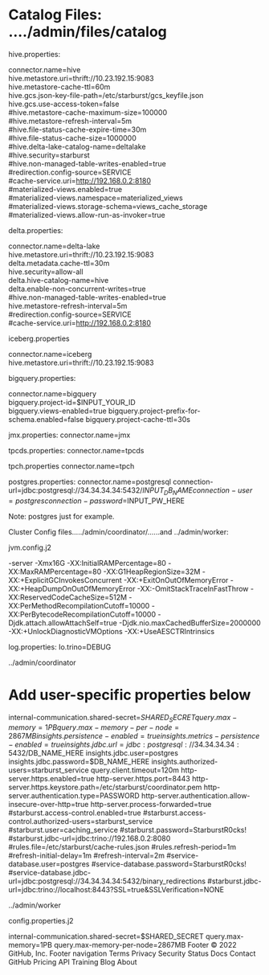 # Catalog Files: …./admin/files/catalog

hive.properties:

connector.name=hive </br>
hive.metastore.uri=thrift://10.23.192.15:9083 </br>
hive.metastore-cache-ttl=60m </br>
hive.gcs.json-key-file-path=/etc/starburst/gcs_keyfile.json </br>
hive.gcs.use-access-token=false </br>
#hive.metastore-cache-maximum-size=100000 </br>
#hive.metastore-refresh-interval=5m </br>
#hive.file-status-cache-expire-time=30m </br>
#hive.file-status-cache-size=1000000 </br>
#hive.delta-lake-catalog-name=deltalake </br>
#hive.security=starburst </br>
#hive.non-managed-table-writes-enabled=true </br>
#redirection.config-source=SERVICE </br>
#cache-service.uri=http://192.168.0.2:8180 </br>
#materialized-views.enabled=true </br>
#materialized-views.namespace=materialized_views </br>
#materialized-views.storage-schema=views_cache_storage	</br>
#materialized-views.allow-run-as-invoker=true </br>

delta.properties: </br>

connector.name=delta-lake </br>
hive.metastore.uri=thrift://10.23.192.15:9083 </br>
delta.metadata.cache-ttl=30m </br>
hive.security=allow-all </br>
delta.hive-catalog-name=hive </br>
delta.enable-non-concurrent-writes=true </br>
#hive.non-managed-table-writes-enabled=true </br>
hive.metastore-refresh-interval=5m </br>
#redirection.config-source=SERVICE </br>
#cache-service.uri=http://192.168.0.2:8180 </br>


iceberg.properties </br>

connector.name=iceberg </br>
hive.metastore.uri=thrift://10.23.192.15:9083 </br>


bigquery.properties: </br>

connector.name=bigquery </br>
bigquery.project-id=$INPUT_YOUR_ID </br>
bigquery.views-enabled=true
bigquery.project-prefix-for-schema.enabled=false
bigquery.project-cache-ttl=30s

jmx.properties:
connector.name=jmx

tpcds.properties:
connector.name=tpcds

tpch.properties
connector.name=tpch

postgres.properties:
connector.name=postgresql
connection-url=jdbc:postgresql://34.34.34.34:5432/$INPUT_DB_NAME
connection-user=postgres
connection-password=$INPUT_PW_HERE



Note: postgres just for example.


Cluster Config files…../admin/coordinator/......and ../admin/worker:

jvm.config.j2

-server
-Xmx16G
-XX:InitialRAMPercentage=80
-XX:MaxRAMPercentage=80
-XX:G1HeapRegionSize=32M
-XX:+ExplicitGCInvokesConcurrent
-XX:+ExitOnOutOfMemoryError
-XX:+HeapDumpOnOutOfMemoryError
-XX:-OmitStackTraceInFastThrow
-XX:ReservedCodeCacheSize=512M
-XX:PerMethodRecompilationCutoff=10000
-XX:PerBytecodeRecompilationCutoff=10000
-Djdk.attach.allowAttachSelf=true
-Djdk.nio.maxCachedBufferSize=2000000
-XX:+UnlockDiagnosticVMOptions
-XX:+UseAESCTRIntrinsics

log.properties:
Io.trino=DEBUG

../admin/coordinator

# Add user-specific properties below
internal-communication.shared-secret=$SHARED_SECRET
query.max-memory=1PB
query.max-memory-per-node=2867MB
insights.persistence-enabled=true
insights.metrics-persistence-enabled=true
insights.jdbc.url=jdbc:postgresql://34.34.34.34:5432/$DB_NAME_HERE
insights.jdbc.user=postgres
insights.jdbc.password=$DB_NAME_HERE
insights.authorized-users=starburst_service
query.client.timeout=120m
http-server.https.enabled=true
http-server.https.port=8443
http-server.https.keystore.path=/etc/starburst/coordinator.pem
http-server.authentication.type=PASSWORD
http-server.authentication.allow-insecure-over-http=true
http-server.process-forwarded=true
#starburst.access-control.enabled=true
#starburst.access-control.authorized-users=starburst_service
#starburst.user=caching_service
#starburst.password=StarburstR0cks!
#starburst.jdbc-url=jdbc:trino://192.168.0.2:8080
#rules.file=/etc/starburst/cache-rules.json
#rules.refresh-period=1m
#refresh-initial-delay=1m
#refresh-interval=2m
#service-database.user=postgres
#service-database.password=StarburstR0cks!
#service-database.jdbc-url=jdbc:postgresql://34.34.34.34:5432/binary_redirections
#starburst.jdbc-url=jdbc:trino://localhost:8443?SSL=true&SSLVerification=NONE

../admin/worker

config.properties.j2

internal-communication.shared-secret=$SHARED_SECRET
query.max-memory=1PB
query.max-memory-per-node=2867MB
Footer
© 2022 GitHub, Inc.
Footer navigation
Terms
Privacy
Security
Status
Docs
Contact GitHub
Pricing
API
Training
Blog
About
